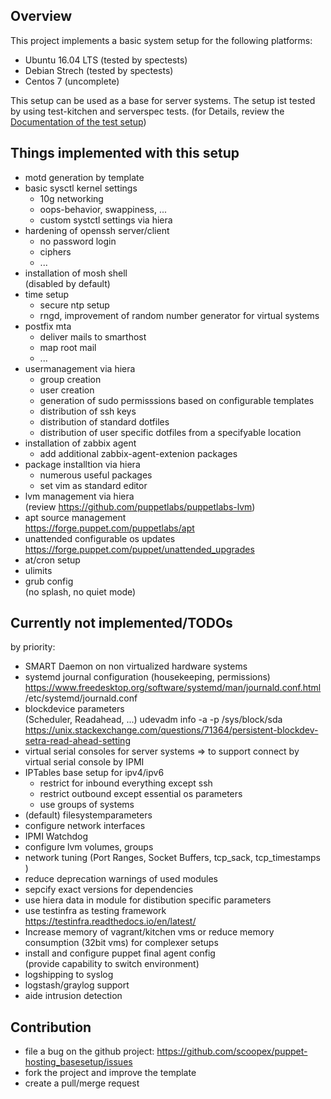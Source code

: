Overview
--------

This project implements a basic system setup for the following platforms:

* Ubuntu 16.04 LTS (tested by spectests)
* Debian Strech (tested by spectests)
* Centos 7 (uncomplete)

This setup can be used as a base for server systems.
The setup ist tested by using test-kitchen and serverspec tests.
(for Details, review the [Documentation of the test setup](README_Test_Environment.mf))

Things implemented with this setup
----------------------------------

* motd generation by template
* basic sysctl kernel settings
  * 10g networking
  * oops-behavior, swappiness, ...
  * custom systctl settings via hiera
* hardening of openssh server/client
  * no password login
  * ciphers
  * ...
* installation of mosh shell<BR>
  (disabled by default)
* time setup
  * secure ntp setup
  * rngd, improvement of random number generator for virtual systems
* postfix mta
  * deliver mails to smarthost
  * map root mail
  * ...
* usermanagement via hiera
  * group creation
  * user creation
  * generation of sudo permisssions based on configurable templates
  * distribution of ssh keys
  * distribution of standard dotfiles
  * distribution of user specific dotfiles from a specifyable location
* installation of zabbix agent
  * add additional zabbix-agent-extenion packages
* package installtion via hiera
  * numerous useful packages
  * set vim as standard editor
* lvm management via hiera<BR>
  (review https://github.com/puppetlabs/puppetlabs-lvm)
* apt source management<BR>
  https://forge.puppet.com/puppetlabs/apt
* unattended configurable os updates<BR>
  https://forge.puppet.com/puppet/unattended_upgrades
* at/cron setup
* ulimits
* grub config</BR>
  (no splash, no quiet mode)


Currently not implemented/TODOs
--------------------------------

by priority:

* SMART Daemon on non virtualized hardware systems
* systemd journal configuration (housekeeping, permissions)
  https://www.freedesktop.org/software/systemd/man/journald.conf.html
  /etc/systemd/journald.conf
* blockdevice parameters<BR>
  (Scheduler, Readahead, ...)
  udevadm info -a -p /sys/block/sda
  https://unix.stackexchange.com/questions/71364/persistent-blockdev-setra-read-ahead-setting
* virtual serial consoles for server systems
  => to support connect by virtual serial console by IPMI
* IPTables base setup for ipv4/ipv6
  * restrict for inbound everything except ssh
  * restrict outbound except essential os parameters
  * use groups of systems
* (default) filesystemparameters
* configure network interfaces
* IPMI Watchdog
* configure lvm volumes, groups
* network tuning
  (Port Ranges, Socket Buffers, tcp_sack, tcp_timestamps )
* reduce deprecation warnings of used modules
* sepcify exact versions for dependencies
* use hiera data in module for distibution specific parameters
* use testinfra as testing framework
  https://testinfra.readthedocs.io/en/latest/
* Increase memory of vagrant/kitchen vms or reduce memory consumption (32bit vms) for complexer setups
* install and configure puppet final agent config<BR>
  (provide capability to switch environment)
* logshipping to syslog
* logstash/graylog support
* aide intrusion detection

Contribution
------------

 * file a bug on the github project: https://github.com/scoopex/puppet-hosting_basesetup/issues
 * fork the project and improve the template
 * create a pull/merge request

